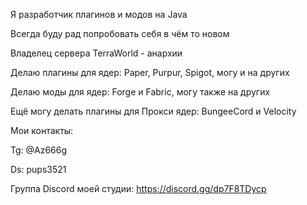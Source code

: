 Я разработчик плагинов и модов на Java

Всегда буду рад попробовать себя в чём то новом

Владелец сервера TerraWorld - анархии

Делаю плагины для ядер: Paper, Purpur, Spigot, могу и на других

Делаю моды для ядер: Forge и Fabric, могу также на других

Ещё могу делать плагины для Прокси ядер: BungeeСord и Velocity

Мои контакты:

Tg: @Az666g

Ds: pups3521

Группа Discord моей студии: https://discord.gg/dp7F8TDycp

